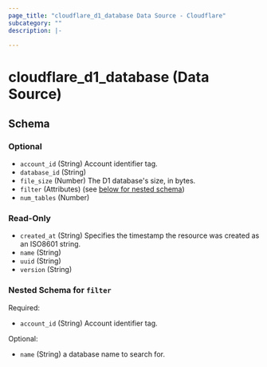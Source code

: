 ```yaml
---
page_title: "cloudflare_d1_database Data Source - Cloudflare"
subcategory: ""
description: |-
  
---
```


# cloudflare_d1_database (Data Source)




<!-- schema generated by tfplugindocs -->
## Schema

### Optional

- `account_id` (String) Account identifier tag.
- `database_id` (String)
- `file_size` (Number) The D1 database's size, in bytes.
- `filter` (Attributes) (see [below for nested schema](#nestedatt--filter))
- `num_tables` (Number)

### Read-Only

- `created_at` (String) Specifies the timestamp the resource was created as an ISO8601 string.
- `name` (String)
- `uuid` (String)
- `version` (String)

<a id="nestedatt--filter"></a>
### Nested Schema for `filter`

Required:

- `account_id` (String) Account identifier tag.

Optional:

- `name` (String) a database name to search for.


